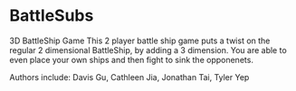 # BattleSubs
3D BattleShip Game
This 2 player battle ship game puts a twist on the regular 2 dimensional BattleShip, by adding a 3 dimension. You are able to even place your own ships and then fight to sink the opponenets.

Authors include: Davis Gu, Cathleen Jia, Jonathan Tai, Tyler Yep
